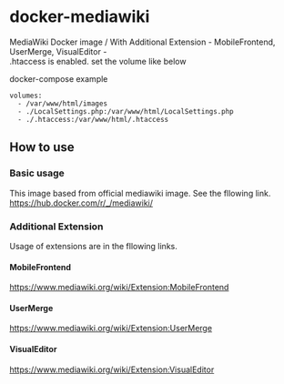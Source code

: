# docker-mediawiki
MediaWiki Docker image / With Additional Extension - MobileFrontend, UserMerge, VisualEditor -  
.htaccess is enabled.
set the volume like below

docker-compose example
```
volumes:
  - /var/www/html/images
  - ./LocalSettings.php:/var/www/html/LocalSettings.php
  - ./.htaccess:/var/www/html/.htaccess
```

## How to use

### Basic usage
This image based from official mediawiki image.
See the fllowing link.
https://hub.docker.com/r/_/mediawiki/

### Additional Extension
Usage of extensions are in the fllowing links.

#### MobileFrontend
https://www.mediawiki.org/wiki/Extension:MobileFrontend

#### UserMerge
https://www.mediawiki.org/wiki/Extension:UserMerge

#### VisualEditor
https://www.mediawiki.org/wiki/Extension:VisualEditor
